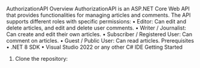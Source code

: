 AuthorizationAPI
Overview
AuthorizationAPI is an ASP.NET Core Web API that provides functionalities for managing articles and comments. The API supports different roles with specific permissions:
•	Editor: Can edit and delete articles, and edit and delete user comments.
•	Writer / Journalist: Can create and edit their own articles.
•	Subscriber / Registered User: Can comment on articles.
•	Guest / Public User: Can read articles.
Prerequisites
•	.NET 8 SDK
•	Visual Studio 2022 or any other C# IDE
Getting Started
1.	Clone the repository:

    
